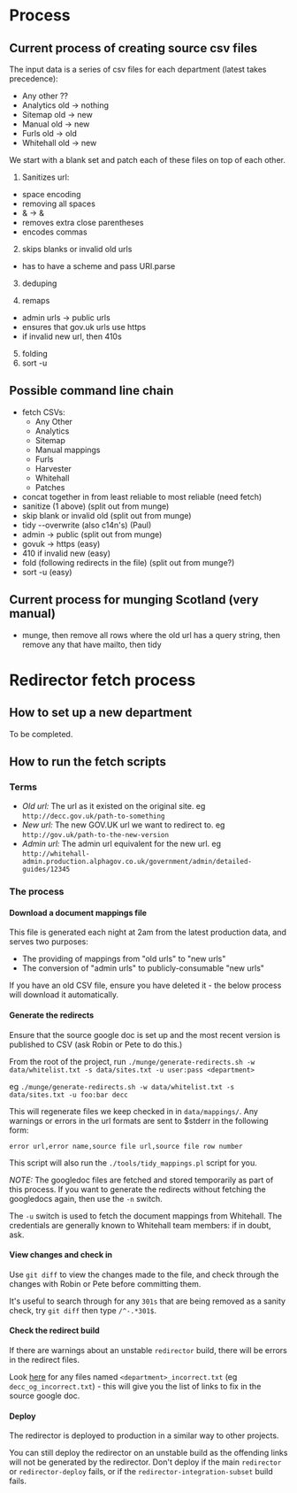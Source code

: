 
# Process

## Current process of creating source csv files

The input data is a series of csv files for each department (latest takes precedence):

* Any other ??
* Analytics old -> nothing
* Sitemap old -> new
* Manual old -> new
* Furls old -> old
* Whitehall old -> new

We start with a blank set and patch each of these files on top of each other.

1. Sanitizes url:

* space encoding
* removing all spaces
* &amp; -> &
* removes extra close parentheses
* encodes commas

2. skips blanks or invalid old urls

* has to have a scheme and pass URI.parse

3. deduping

4. remaps

* admin urls -> public urls
* ensures that gov.uk urls use https
* if invalid new url, then 410s

5. folding
6. sort -u

## Possible command line chain

* fetch CSVs:
  * Any Other
  * Analytics
  * Sitemap
  * Manual mappings
  * Furls
  * Harvester
  * Whitehall
  * Patches
* concat together in from least reliable to most reliable (need fetch)
* sanitize (1 above) (split out from munge)
* skip blank or invalid old (split out from munge)
* tidy --overwrite (also c14n's) (Paul)
* admin -> public (split out from munge)
* govuk -> https (easy)
* 410 if invalid new (easy)
* fold (following redirects in the file) (split out from munge?)
* sort -u (easy)

## Current process for munging Scotland (very manual)

* munge, then remove all rows where the old url has a query string, then remove any that have mailto, then tidy

# Redirector fetch process

## How to set up a new department

To be completed.

## How to run the fetch scripts

### Terms

* *Old url:* The url as it existed on the original site. eg `http://decc.gov.uk/path-to-something`
* *New url:* The new GOV.UK url we want to redirect to. eg `http://gov.uk/path-to-the-new-version`
* *Admin url:* The admin url equivalent for the new url. eg `http://whitehall-admin.production.alphagov.co.uk/government/admin/detailed-guides/12345`

### The process

#### Download a document mappings file

This file is generated each night at 2am from the latest production data, and serves two purposes:

* The providing of mappings from "old urls" to "new urls"
* The conversion of "admin urls" to publicly-consumable "new urls"

If you have an old CSV file, ensure you have deleted it - the below process will download it automatically.

#### Generate the redirects

Ensure that the source google doc is set up and the most recent version is published to CSV (ask Robin or Pete to do this.)

From the root of the project, run `./munge/generate-redirects.sh -w data/whitelist.txt -s data/sites.txt -u user:pass <department>`

eg `./munge/generate-redirects.sh -w data/whitelist.txt -s data/sites.txt -u foo:bar decc`

This will regenerate files we keep checked in in `data/mappings/`. Any warnings or errors in the url formats are sent to $stderr in the following form:

    error url,error name,source file url,source file row number

This script will also run the `./tools/tidy_mappings.pl` script for you.

*NOTE:* The googledoc files are fetched and stored temporarily as part of this process. If you want to generate the redirects without fetching the googledocs again, then use the `-n` switch.

The `-u` switch is used to fetch the document mappings from Whitehall. The credentials are generally known to Whitehall team members: if in doubt, ask.

#### View changes and check in

Use `git diff` to view the changes made to the file, and check through the changes with Robin or Pete before committing them.

It's useful to search through for any `301s` that are being removed as a sanity check, try `git diff` then type `/^-.*301$`.

#### Check the redirect build

If there are warnings about an unstable `redirector` build, there will be errors in the redirect files.

Look [here](http://ci.alphagov.co.uk/view/Transition/job/redirector/lastSuccessfulBuild/artifact/dist/) for any files named `<department>_incorrect.txt` (eg `decc_og_incorrect.txt`) - this will give you the list of links to fix in the source google doc.

#### Deploy

The redirector is deployed to production in a similar way to other projects.

You can still deploy the redirector on an unstable build as the offending links will not be generated by the redirector. Don't deploy if the main `redirector` or `redirector-deploy` fails, or if the `redirector-integration-subset` build fails.
